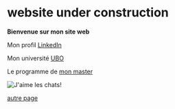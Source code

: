 # website under construction

**Bienvenue sur mon site web**

Mon profil [LinkedIn](https://www.linkedin.com/in/inès-ely-5323132b1/)

Mon université [UBO](https://www.univ-brest.fr/fr)

Le programme de [mon master](https://formations.univ-brest.fr/fr/index/arts-lettres-langues-ALL/master-XB/master-mention-traduction-et-interpretation-IOMOTB9T/parcours-redaction-traduction-IOMP2P9W.html)

![J'aime les chats!](https://teeturtle.com/cdn/shop/files/I-Love-Cats_800x800_SEPS.jpg?v=1703409041)

[autre page](https://github.com/ines0501/ely/blob/main/folder%20test/test%201.md)
